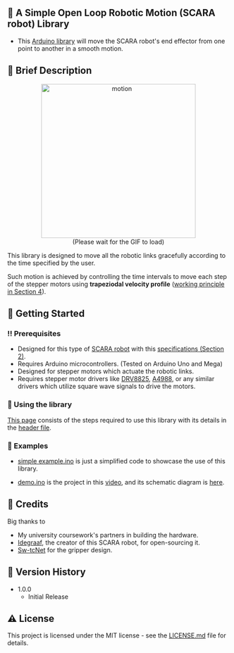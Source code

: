 ## :star2: A Simple Open Loop Robotic Motion (SCARA robot) Library

* This [Arduino library](RobotMotion%20Library) will move the SCARA robot's end effector from one point to another in a smooth motion.

## :robot: Brief Description

<div align="center"><img src="Demo/motion.gif" alt="motion" width="350" height="auto" class="center"></div>

<div align="center">(Please wait for the GIF to load)</div>

This library is designed to move all the robotic links gracefully according to the time specified by the user.

Such motion is achieved by controlling the time intervals to move each step of the stepper motors using **trapeziodal velocity profile** ([working principle in Section 4](Documentation/Working%20Principle.pdf)).

## 	:toolbox: Getting Started

### :bangbang: Prerequisites

* Designed for this type of [SCARA robot](https://www.thingiverse.com/thing:1241491) with this [specifications (Section 2)](https://github.com/CK-Explorer/A-Simple-Open-Loop-Robotic-Motion--SCARA-robot--Library/blob/main/Documentation/Working%20Principle.pdf).
* Requires Arduino microcontrollers. (Tested on Arduino Uno and Mega)
* Designed for stepper motors which actuate the robotic links.
* Requires stepper motor drivers like [DRV8825](https://www.pololu.com/product/2133), [A4988](https://www.pololu.com/product/1182), or any similar drivers which utilize square wave signals to drive the motors.

### :running: Using the library

[This page](Brief%20explanation.md)  consists of the steps required to use this library with its details in the [header file](RobotMotion%20Library/RobotMotion.h).

### :test_tube: Examples

* [simple example.ino](Examples/simple%20example.ino) is just a simplified code to showcase the use of this library.

* [demo.ino](Examples/demo.ino) is the project in this [video](https://youtu.be/1WI9T8hou2I), and its schematic diagram is [here](Schematic/schematic.png).

## :gem: Credits

Big thanks to 
* My university coursework's partners in building the hardware.
* [Idegraaf](https://www.thingiverse.com/idegraaf/designs), the creator of this SCARA robot, for open-sourcing it.
* [Sw-tcNet](https://www.youtube.com/watch?v=Z4vRkZ8kcTU) for the gripper design.

## :scroll: Version History

* 1.0.0
    * Initial Release

## :warning: License

This project is licensed under the MIT license - see the [LICENSE.md](LICENSE.md) file for details.
